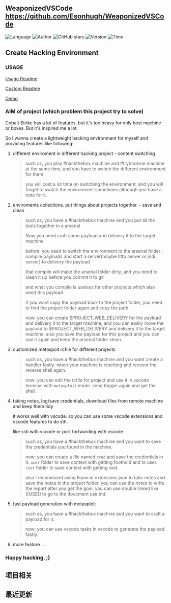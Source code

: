 ## WeaponizedVSCode <https://github.com/Esonhugh/WeaponizedVSCode>
<!--auto_detail_badge_begin_0b490ffb61b26b45de3ea5d7dd8a582e-->
![Language](https://img.shields.io/badge/Language-Python-blue)
![Author](https://img.shields.io/badge/Author-Esonhugh-orange)
![GitHub stars](https://img.shields.io/github/stars/Esonhugh/WeaponizedVSCode.svg?style=flat&logo=github)
![Version](https://img.shields.io/badge/Version-V0.5.0-red)
![Time](https://img.shields.io/badge/Join-20250722-green)
<!--auto_detail_badge_end_fef74f2d7ea73fcc43ff78e05b1e7451-->



## Create Hacking Environment

### USAGE

[Usage Readme](./documents/USE.md)

[Custom Readme](./documents/CUSTOM.md)

[Demo](./documents/DEMO.md)

### AIM of project (which problem this project try to solve)

Cobalt Strike has a lot of features, but it's too heavy for only host machine or boxes. But it's inspired me a lot.

So I wanna create a lightweight hacking environment for myself and providing features like following:

1. different enviroment in different hacking project - content switching

    > such as, you play #hackthebox machine and #tryhackme machine at the same time, and you have to switch the different environment for them.
    > 
    > you will cost a lot time on switching the environment, and you will forget to switch the environment sometimes although you have a note for it.

2. enviroments collections. put things about projects together. - save and clean

    > such as, you have a #hackthebox machine and you put all the tools together in a arsenal
    > 
    > Now you need craft some payload and delivery it to the target machine
    > 
    > before: you need to switch the environment to the arsenal folder , compile payloads and start a server(maybe http server or jndi server) to delivery the payload
    > 
    > that compile will make the arsenal folder dirty, and you need to clean it up before you commit it to git
    > 
    > and what you compile is useless for other projects which also need this payload
    >
    > if you want copy the payload back to the project folder, you need to find the project folder again and copy the path.
    >
    > now: you can create $PROJECT_WEB_DELIVERY for the payload and delivery it to the target machine, and you can easliy move the payload to $PROJECT_WEB_DELIVERY and delivery it to the target machine. also you save the payload for this project and you can use it again and keep the arsenal folder clean.

3. customized metaspoit rcfile for different projects

    > such as, you have a #hackthebox machine and you want create a handler fastly. when your machine is resetting and recover the reverse shell again.
    > 
    > now: you can edit the rcfile for project and use it in vscode terminal with `metasploit` mode. send trigger again and get the shell.

4. taking notes, log/save credentials, download files from remote machine and keep them tidy

    it works well with vscode. so you can use some vscode extensions and vscode features to do sth.

    like ssh with vscode or port fortwarding with vscode

    > such as, you have a #hackthebox machine and you want to save the credentials you found in the machine.
    > 
    > now: you can create a file named `cred` and save the credentials in it. `user` folder to save context with getting foothold and to user. `root` folder to save context with getting root.
    > 
    > also I recommand using Foam in extensions.json to take notes and save the notes in the project folder. you can use the notes to write the report after you get the goal. you can use double linked like [[USE]] to go to the doucment use.md.
    > 

5. fast payload generation with metasploit

    > such as, you have a #hackthebox machine and you want to craft a payload for it.
    > 
    > now: you can use vscode tasks in vscode to generate the payload fastly.
    >
    > 

6. more feature ...


### Happy hacking. ;)


<!--auto_detail_active_begin_e1c6fb434b6f0baf6912c7a1934f772b-->
## 项目相关


## 最近更新

<!--auto_detail_active_end_f9cf7911015e9913b7e691a7a5878527-->
